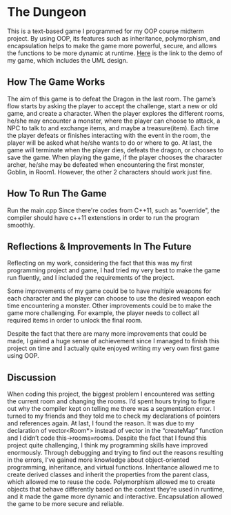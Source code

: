 # The Dungeon

This is a text-based game I programmed for my OOP course midterm project. By using OOP, its features such as inheritance, polymorphism, and encapsulation helps to make the game more powerful, secure, and allows the functions to be more dynamic at runtime. [Here](https://youtu.be/MegS2KbQG2A?si=k0teE_KX3vkuDz2x) is the link to the demo of my game, which includes the UML design.

## How The Game Works
The aim of this game is to defeat the Dragon in the last room. The game’s flow starts by asking the player to accept the challenge, start a new or old game, and create a character. When the player explores the different rooms, he/she may encounter a monster, where the player can choose to attack, a NPC to talk to and exchange items, and maybe a treasure(item). Each time the player defeats or finishes interacting with the event in the room, the player will be asked what he/she wants to do or where to go. At last, the game will terminate when the player dies, defeats the dragon, or chooses to save the game. When playing the game, if the player chooses the character archer, he/she may be defeated when encountering the first monster, Goblin, in Room1. However, the other 2 characters should work just fine.

## How To Run The Game
Run the main.cpp
Since there're codes from C++11, such as "override", the compiler should have c++11 extenstions in order to run the program smoothly.

## Reflections & Improvements In The Future
Reflecting on my work, considering the fact that this was my first programming project and game, I had tried my very best to make the game run fluently, and I included the requirements of the project. 

Some improvements of my game could be to have multiple weapons for each character and the player can choose to use the desired weapon each time encountering a monster. Other improvements could be to make the game more challenging. For example, the player needs to collect all required items in order to unlock the final room. 

Despite the fact that there are many more improvements that could be made, I gained a huge sense of achievement since I managed to finish this project on time and I actually quite enjoyed writing my very own first game using OOP.


## Discussion
When coding this project, the biggest problem I encountered was setting the current room and changing the rooms. I’d spent hours trying to figure out why the compiler kept on telling me there was a segmentation error. I turned to my friends and they told me to check my declarations of pointers and references again. At last, I found the reason. It was due to my declaration of vector<Room*> instead of vector<Room> in the “createMap” function and I didn’t code this->rooms=rooms. Despite the fact that I found this project quite challenging, I think my programming skills have improved enormously. Through debugging and trying to find out the reasons resulting in the errors, I’ve gained more knowledge about object-oriented programming, inheritance, and virtual functions. Inheritance allowed me to create derived classes and inherit the properties from the parent class, which allowed me to reuse the code. Polymorphism allowed me to create objects that behave differently based on the context they’re used in runtime, and it made the game more dynamic and interactive. Encapsulation allowed the game to be more secure and reliable.

